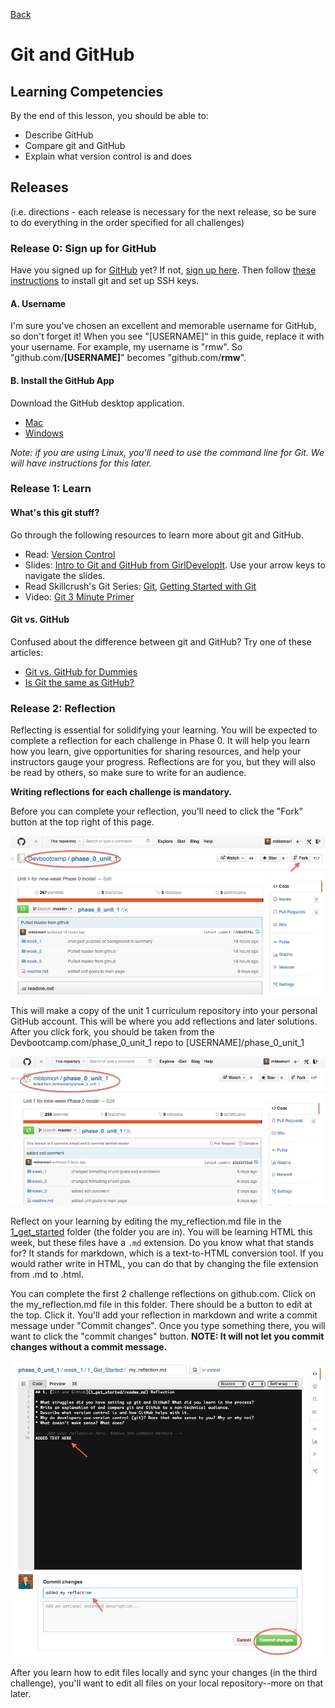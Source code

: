 [Back](README.md)

# Git and GitHub 

## Learning Competencies
By the end of this lesson, you should be able to:

- Describe GitHub
- Compare git and GitHub
- Explain what version control is and does


## Releases 
(i.e. directions - each release is necessary for the next release, so be sure to do everything in the order specified for all challenges)

### Release 0: Sign up for GitHub

Have you signed up for [GitHub](http://www.github.com) yet? If not, [sign up here](http://www.github.com). Then follow [these instructions](https://help.github.com/articles/set-up-git) to install git and set up SSH keys. 

#### A. Username

I'm sure you've chosen an excellent and memorable username for GitHub, so don't forget it! When you see "[USERNAME]" in this guide, replace it with your username. For example, my username is "rmw".  So "github.com/**[USERNAME]**" becomes "github.com/**rmw**".


#### B. Install the GitHub App

Download the GitHub desktop application.

- [Mac](http://mac.github.com/)
- [Windows](http://windows.github.com/)

*Note: if you are using Linux, you'll need to use the command line for Git. We will have instructions for this later.*

### Release 1: Learn

#### What's this git stuff?

Go through the following resources to learn more about git and GitHub.

* Read: [Version Control](http://skillcrush.com/2013/02/11/version-control/)
* Slides: [Intro to Git and GitHub from GirlDevelopIt](http://girldevelopit.com/assets/github/index.html#/).  Use your arrow keys to navigate the slides.
* Read Skillcrush's Git Series: [Git](http://skillcrush.com/2013/02/18/git/), [Getting Started with Git](http://skillcrush.com/2013/02/20/get-started-working-with-git/)
* Video: [Git 3 Minute Primer](http://www.youtube.com/watch?v=_Jmkvv_nKTE)

#### Git vs. GitHub

Confused about the difference between git and GitHub? Try one of these articles:

* [Git vs. GitHub for Dummies](http://stephaniehoh.github.io/blog/2013/10/07/git-vs-github-for-dummies/)
* [Is Git the same as GitHub?](http://www.jahya.net/blog/?2013-05-git-vs-github)

### Release 2: Reflection
Reflecting is essential for solidifying your learning. You will be expected to complete a reflection for each challenge in Phase 0. It will help you learn how you learn, give opportunities for sharing resources, and help your instructors gauge your progress. Reflections are for you, but they will also be read by others, so make sure to write for an audience. 

**Writing reflections for each challenge is mandatory.**

Before you can complete your reflection, you'll need to click the "Fork" button at the top right of this page. 

![Repo to Fork](../imgs/repo-to-fork.jpg)

This will make a copy of the unit 1 curriculum repository into your personal GitHub account. This will be where you add reflections and later solutions. After you click fork, you should be taken from the Devbootcamp.com/phase_0_unit_1 repo to [USERNAME]/phase_0_unit_1

![Forked Repo](../imgs/forked-repo.jpg)

Reflect on your learning by editing the my_reflection.md file in the [1_get_started](./) folder (the folder you are in). You will be learning HTML this week, but these files have a `.md` extension. Do you know what that stands for? It stands for markdown, which is a text-to-HTML conversion tool.  If you would rather write in HTML, you can do that by changing the file extension from .md to .html. 

You can complete the first 2 challenge reflections on github.com. Click on the my_reflection.md file in this folder. There should be a button to edit at the top. Click it. You'll add your reflection in markdown and write a commit message under "Commit changes". Once you type something there, you will want to click the "commit changes" button. **NOTE: It will not let you commit changes without a commit message.**

![Editing Reflection](../imgs/adding-reflection.jpg)

After you learn how to edit files locally and sync your changes (in the third challenge), you'll want to edit all files on your local repository--more on that later. 

